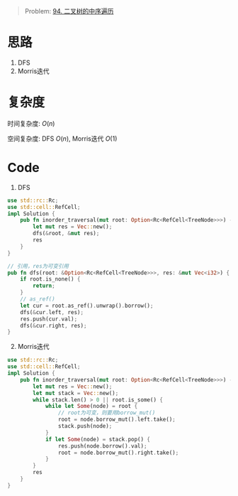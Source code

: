 
> Problem: [94. 二叉树的中序遍历](https://leetcode.cn/problems/binary-tree-inorder-traversal/description/)

# 思路

1. DFS
2. Morris迭代

# 复杂度

时间复杂度: $O(n)$

空间复杂度: DFS $O(n)$, Morris迭代 $O(1)$

# Code

1. DFS

```Rust []
use std::rc::Rc;
use std::cell::RefCell;
impl Solution {
    pub fn inorder_traversal(mut root: Option<Rc<RefCell<TreeNode>>>) -> Vec<i32> {
        let mut res = Vec::new();
        dfs(&root, &mut res);
        res
    }
}

// 引用，res为可变引用
pub fn dfs(root: &Option<Rc<RefCell<TreeNode>>>, res: &mut Vec<i32>) {
    if root.is_none() {
        return;
    }
    // as_ref()
    let cur = root.as_ref().unwrap().borrow();
    dfs(&cur.left, res);
    res.push(cur.val);
    dfs(&cur.right, res);
}
```
  
2. Morris迭代

```Rust []
use std::rc::Rc;
use std::cell::RefCell;
impl Solution {
    pub fn inorder_traversal(mut root: Option<Rc<RefCell<TreeNode>>>) -> Vec<i32> {
        let mut res = Vec::new();
        let mut stack = Vec::new();
        while stack.len() > 0 || root.is_some() {
            while let Some(node) = root {
                // root为可变，则要用borrow_mut()
                root = node.borrow_mut().left.take();
                stack.push(node);
            }
            if let Some(node) = stack.pop() {
                res.push(node.borrow().val);
                root = node.borrow_mut().right.take();
            }
        }
        res
    }
}
```